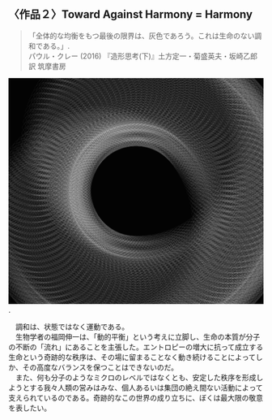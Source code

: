 ## 〈作品２〉Toward Against Harmony = Harmony
>「全体的な均衡をもつ最後の限界は、灰色であろう。これは生命のない調和である。」.  
パウル・クレー (2016) 『造形思考(下)』土方定一・菊盛英夫・坂崎乙郎 訳 筑摩書房
>

![Toward / Against Harmony = Harmony](../../works/Toward%20Against%20Harmony%20Harmony.png). 

　調和は、状態ではなく運動である。  
　生物学者の福岡伸一は、「動的平衡」という考えに立脚し、生命の本質が分子の不断の「流れ」にあることを主張した。エントロピーの増大に抗って成立する生命という奇跡的な秩序は、その場に留まることなく動き続けることによってしか、その高度なバランスを保つことはできないのだ。  
　また、何も分子のようなミクロのレベルではなくとも、安定した秩序を形成しようとする我々人類の営みはみな、個人あるいは集団の絶え間ない活動によって支えられているのである。奇跡的なこの世界の成り立ちに、ぼくは最大限の敬意を表したい。



